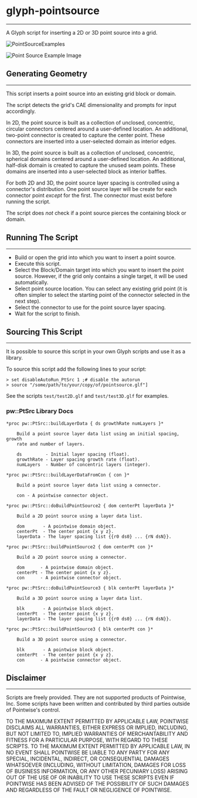 # glyph-pointsource
---------------------------------------
A Glyph script for inserting a 2D or 3D point source into a grid.

![PointSourceExamples](https://raw.github.com/dbgarlisch/glyph-pointsource/master/ScriptImage.png "Point Source Example Image")

![Point Source Example Image][1]

[1]: https://raw.github.com/dbgarlisch/glyph-pointsource/master/ScriptImage.png  "Point Source Example Image"

## Generating Geometry
---------------------------------------
This script inserts a point source into an existing grid block or domain.

The script detects the grid's CAE dimensionality and prompts for input
accordingly.

In 2D, the point source is built as a collection of unclosed, concentric,
circular connectors centered around a user-defined location. An additional,
two-point connector is created to capture the center point. These connectors are
inserted into a user-selected domain as interior edges.

In 3D, the point source is built as a collection of unclosed, concentric,
spherical domains centered around a user-defined location. An additional,
half-disk domain is created to capture the unused seam points. These domains are
inserted into a user-selected block as interior baffles.

For both 2D and 3D, the point source layer spacing is controlled using a
connector's distribution. One point source layer will be create for each
connector point *except* for the first. The connector must exist before running
the script.

The script does *not* check if a point source pierces the containing block or domain.

## Running The Script
---------------------------------------

* Build or open the grid into which you want to insert a point source.
* Execute this script.
* Select the Block/Domain target into which you want to insert the point source.
  However, if the grid only contains a single target, it will be used
  automatically.
* Select point source location. You can select any existing grid point (it is
  often simpler to select the starting point of the connector selected in the
  next step).
* Select the connector to use for the point source layer spacing.
* Wait for the script to finish.

## Sourcing This Script
---------------------------------------

It is possible to source this script in your own Glyph scripts and use it as a library.

To source this script add the following lines to your script:

    > set disableAutoRun_PtSrc 1 ;# disable the autorun
    > source "/some/path/to/your/copy/of/pointsource.glf"]

See the scripts `test/test2D.glf` and `test/test3D.glf` for examples.

### pw::PtSrc Library Docs

    *proc pw::PtSrc::buildLayerData { ds growthRate numLayers }*

        Build a point source layer data list using an initial spacing, growth
        rate and number of layers.

        ds         - Initial layer spacing (float).
        growthRate - Layer spacing growth rate (float).
        numLayers  - Number of concentric layers (integer).

    *proc pw::PtSrc::buildLayerDataFromCon { con }*

        Build a point source layer data list using a connector.

        con - A pointwise connector object.

    *proc pw::PtSrc::doBuildPointSource2 { dom centerPt layerData }*

        Build a 2D point source using a layer data list.

        dom       - A pointwise domain object.
        centerPt  - The center point {x y z}.
        layerData - The layer spacing list {{r0 ds0} ... {rN dsN}}.

    *proc pw::PtSrc::buildPointSource2 { dom centerPt con }*

        Build a 2D point source using a connector.

        dom      - A pointwise domain object.
        centerPt - The center point {x y z}.
        con      - A pointwise connector object.

    *proc pw::PtSrc::doBuildPointSource3 { blk centerPt layerData }*

        Build a 3D point source using a layer data list.

        blk       - A pointwise block object.
        centerPt  - The center point {x y z}.
        layerData - The layer spacing list {{r0 ds0} ... {rN dsN}}.

    *proc pw::PtSrc::buildPointSource3 { blk centerPt con }*

        Build a 3D point source using a connector.

        blk       - A pointwise block object.
        centerPt  - The center point {x y z}.
        con      - A pointwise connector object.


## Disclaimer
---------------------------------------
Scripts are freely provided. They are not supported products of
Pointwise, Inc. Some scripts have been written and contributed by third
parties outside of Pointwise's control.

TO THE MAXIMUM EXTENT PERMITTED BY APPLICABLE LAW, POINTWISE DISCLAIMS
ALL WARRANTIES, EITHER EXPRESS OR IMPLIED, INCLUDING, BUT NOT LIMITED
TO, IMPLIED WARRANTIES OF MERCHANTABILITY AND FITNESS FOR A PARTICULAR
PURPOSE, WITH REGARD TO THESE SCRIPTS. TO THE MAXIMUM EXTENT PERMITTED
BY APPLICABLE LAW, IN NO EVENT SHALL POINTWISE BE LIABLE TO ANY PARTY
FOR ANY SPECIAL, INCIDENTAL, INDIRECT, OR CONSEQUENTIAL DAMAGES
WHATSOEVER (INCLUDING, WITHOUT LIMITATION, DAMAGES FOR LOSS OF BUSINESS
INFORMATION, OR ANY OTHER PECUNIARY LOSS) ARISING OUT OF THE USE OF OR
INABILITY TO USE THESE SCRIPTS EVEN IF POINTWISE HAS BEEN ADVISED OF THE
POSSIBILITY OF SUCH DAMAGES AND REGARDLESS OF THE FAULT OR NEGLIGENCE OF
POINTWISE.
